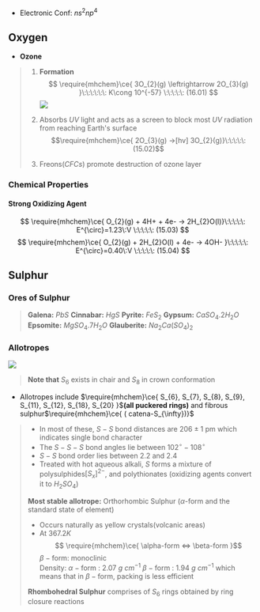 
- Electronic Conf: $ns^{2}np^{4}$

## Oxygen 

- **Ozone**
> 1. **Formation**
> $$
\require{mhchem}\ce{ 3O_{2}(g) \leftrightarrow 2O_{3}(g) }\:\:\:\:\:\: K\cong 10^{-57} \:\:\:\:\: (16.01)
$$
>![](https://i.imgur.com/yXJXIPG.png)
>
>2. Absorbs $UV$ light and acts as a screen to block most $UV$ radiation from reaching Earth's surface 
>$$\require{mhchem}\ce{ 2O_{3}(g) ->[hv] 3O_{2}(g)}\:\:\:\:\: (15.02)$$
>3. Freons($CFCs$) promote destruction of ozone layer 


### Chemical Properties 

#### Strong Oxidizing Agent

$$
\require{mhchem}\ce{ O_{2}(g) + 4H+ + 4e- -> 2H_{2}O(l)}\:\:\:\:\: E^{\circ}=1.23\:V \:\:\:\:\: (15.03)
$$
$$
\require{mhchem}\ce{ O_{2}(g) + 2H_{2}O(l) + 4e- -> 4OH- }\:\:\:\:\: E^{\circ}=0.40\:V \:\:\:\:\: (15.04)
$$



## Sulphur 

### Ores of Sulphur 
> **Galena:** $PbS$
> **Cinnabar:** $HgS$
> **Pyrite:** $FeS_{2}$
> **Gypsum:** $CaSO_{4}.2H_{2}O$
> **Epsomite:** $MgSO_{4}.7H_{2}O$
> **Glauberite:** $Na_{2}Ca(SO_{4})_{2}$

### Allotropes 


![](https://i.imgur.com/KClwS8I.png)
>**Note that** $S_{6}$ exists in chair and $S_{8}$ in crown conformation 

- Allotropes include $\require{mhchem}\ce{ S_{6}, S_{7}, S_{8}, S_{9}, S_{11}, S_{12}, S_{18}, S_{20} }$**(all puckered rings)** and fibrous sulphur$\require{mhchem}\ce{ ( catena-S_{\infty})}$
>- In most of these, $S-S$ bond distances are $206\pm 1 \:\text{pm}$ which indicates single bond character 
>- The $S-S-S$ bond angles lie between $102^{\circ}-108^{\circ}$
>- $S-S$ bond order lies between $2.2$ and $2.4$ 
>- Treated with hot aqueous alkali, $S$ forms a mixture of polysulphides$[S_{x}]^{2-}$, and polythionates (oxidizing agents convert it to $H_{2}SO_{4}$) 
>
>**Most stable allotrope:** Orthorhombic Sulphur ($\alpha$-form and the standard state of element)
>- Occurs naturally as yellow crystals(volcanic areas)
>- At $367.2 K$ 
>$$
\require{mhchem}\ce{ \alpha-form <=> \beta-form }$$
>	$\beta-\text{form:}$ monoclinic  
>	Density: 
>		$\alpha-\text{form}$ : $2.07\:g\:cm^{-1}$ 
>		$\beta-\text{form}$ : $1.94\:g\:cm^{-1}$ 
>		which means that in $\beta-\text{form}$, packing is less efficient 
>
>**Rhombohedral Sulphur**
>	comprises of $S_{6}$ rings obtained by ring closure reactions 
>	




